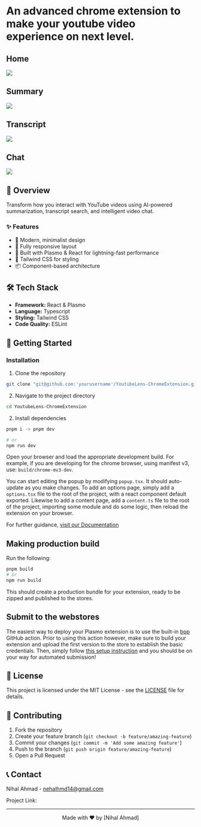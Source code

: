 # An advanced chrome extension to make your youtube video experience on next level. 

## Home
![](/assets/home.png)

## Summary
![](/assets/summary.png)

## Transcript
![](/assets/transcript.png)

## Chat
![](/assets/chat.png)

## 🚀 Overview

Transform how you interact with YouTube videos using AI-powered summarization, transcript search, and intelligent video chat.

### ✨ Features

- 🎨 Modern, minimalist design
- 📱 Fully responsive layout
- 🚀 Built with Plasmo & React for lightning-fast performance
- 🎨 Tailwind CSS for styling
- 📦 Component-based architecture

## 🛠️ Tech Stack

- **Framework:** React & Plasmo
- **Language:** Typescript
- **Styling:** Tailwind CSS
- **Code Quality:** ESLint

## 🚀 Getting Started

### Installation

1. Clone the repository
```bash
git clone "git@github.com:'yourusername'/YoutubeLens-ChromeExtension.git"
```

2. Navigate to the project directory
```bash
cd YoutubeLens-ChromeExtension
```
2. Install dependencies
```bash
pnpm i -> pnpm dev

# or
npm run dev
```

Open your browser and load the appropriate development build. For example, if you are developing for the chrome browser, using manifest v3, use: `build/chrome-mv3-dev`.

You can start editing the popup by modifying `popup.tsx`. It should auto-update as you make changes. To add an options page, simply add a `options.tsx` file to the root of the project, with a react component default exported. Likewise to add a content page, add a `content.ts` file to the root of the project, importing some module and do some logic, then reload the extension on your browser.

For further guidance, [visit our Documentation](https://docs.plasmo.com/)

## Making production build

Run the following:

```bash
pnpm build
# or
npm run build
```

This should create a production bundle for your extension, ready to be zipped and published to the stores.

## Submit to the webstores

The easiest way to deploy your Plasmo extension is to use the built-in [bpp](https://bpp.browser.market) GitHub action. Prior to using this action however, make sure to build your extension and upload the first version to the store to establish the basic credentials. Then, simply follow [this setup instruction](https://docs.plasmo.com/framework/workflows/submit) and you should be on your way for automated submission!

## 📄 License

This project is licensed under the MIT License - see the [LICENSE](LICENSE) file for details.

## 🤝 Contributing

1. Fork the repository
2. Create your feature branch (`git checkout -b feature/amazing-feature`)
3. Commit your changes (`git commit -m 'Add some amazing feature'`)
4. Push to the branch (`git push origin feature/amazing-feature`)
5. Open a Pull Request

## 📞 Contact

Nihal Ahmad - nehalhmd14@gmail.com

Project Link: 

---

<div align="center">
  Made with ❤️ by [Nihal Ahmad]
</div>
